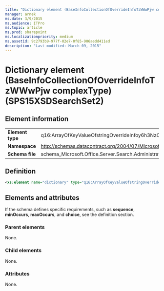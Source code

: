 ```yaml
---
title: "Dictionary element (BaseInfoCollectionOfOverrideInfoTzWWwPjw complexType) (SPS15XSDSearchSet2)"
manager: arnek
ms.date: 3/9/2015
ms.audience: ITPro
ms.topic: article
ms.prod: sharepoint
ms.localizationpriority: medium
ms.assetid: 9c2793b9-977f-02e7-0f85-906aedd411ed
description: "Last modified: March 09, 2015"
---
```


# Dictionary element (BaseInfoCollectionOfOverrideInfoTzWWwPjw complexType) (SPS15XSDSearchSet2)

## Element information

|||
|:-----|:-----|
|**Element type** <br/> |q16:ArrayOfKeyValueOfstringOverrideInfoy6h3NzC8  <br/> |
|**Namespace** <br/> |http://schemas.datacontract.org/2004/07/Microsoft.Office.Server.Search.Administration  <br/> |
|**Schema file** <br/> |schema_Microsoft.Office.Server.Search.Administration.xsd  <br/> |
   
## Definition

```XML
<xs:element name="dictionary" type="q16:ArrayOfKeyValueOfstringOverrideInfoy6h3NzC8" minOccurs="0"></xs:element>

```

## Elements and attributes

If the schema defines specific requirements, such as **sequence**, **minOccurs**, **maxOccurs**, and **choice**, see the definition section. 
  
### Parent elements

None.
  
### Child elements

None.
  
### Attributes

None.
  

